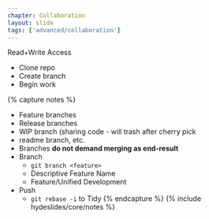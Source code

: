 ```yaml
---
chapter: Collaboration
layout: slide
tags: ['advanced/collaboration']
---
```


Read+Write Access

* Clone repo
* Create branch
* Begin work






{% capture notes %}
* Feature branches
* Release branches
* WIP branch (sharing code - will trash after cherry pick 
* readme branch, etc. 
* Branches __do not demand merging as end-result__
* Branch
	* `git branch <feature>`
	* Descriptive Feature Name
	* Feature/Unified Development
* Push
	* `git rebase -i` to Tidy
{% endcapture %}
{% include hydeslides/core/notes %}